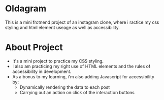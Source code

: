 # Oldagram

This is a mini frotnend project of an instagram clone, where i ractice my css styling and html element useage as well as accessibility.

# About Project

- It's a mini project to practice my CSS styling.
- I also am practicing my right use of HTML elements and the rules of accessibility in development.
- As a bonus to my learning, i'm also adding Javascript for accessibility by;
  - Dynamically rendering the data to each post
  - Carrying out an action on click of the interaction buttons
